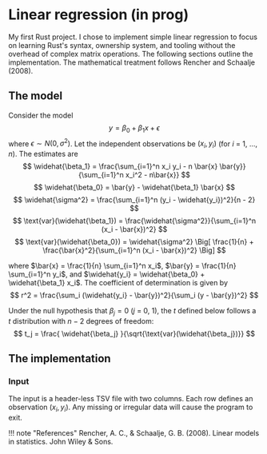 # Linear regression (in prog)
My first Rust project. I chose to implement simple linear regression to focus on learning Rust's syntax, ownership system, and tooling without the overhead of complex matrix operations. The following sections outline the implementation. The mathematical treatment follows Rencher and Schaalje (2008).

## The model
Consider the model
$$
y = \beta_0 + \beta_1 x + \epsilon
$$
where $\epsilon \sim N(0, \sigma^2)$. Let the independent observations be $(x_i, y_i)$ (for $i$ = 1, ..., $n$). The estimates are
$$
\widehat{\beta_1} = \frac{\sum_{i=1}^n x_i y_i - n \bar{x} \bar{y}}{\sum_{i=1}^n x_i^2 - n\bar{x}}
$$
$$
\widehat{\beta_0} = \bar{y} - \widehat{\beta_1} \bar{x}
$$
$$
\widehat{\sigma^2} = \frac{\sum_{i=1}^n (y_i - \widehat{y_i})^2}{n - 2}
$$
$$
\text{var}(\widehat{\beta_1}) = \frac{\widehat{\sigma^2}}{\sum_{i=1}^n (x_i - \bar{x})^2}
$$
$$
\text{var}(\widehat{\beta_0}) = \widehat{\sigma^2} \Big[ \frac{1}{n} + \frac{\bar{x}^2}{\sum_{i=1}^n (x_i - \bar{x})^2} \Big]
$$

where $\bar{x} = \frac{1}{n} \sum_{i=1}^n x_i$, $\bar{y} = \frac{1}{n} \sum_{i=1}^n y_i$, and $\widehat{y_i} = \widehat{\beta_0} + \widehat{\beta_1} x_i$. The coefficient of determination is given by
$$
r^2 = \frac{\sum_i (\widehat{y_i} - \bar{y})^2}{\sum_i (y - \bar{y})^2}
$$


Under the null hypothesis that $\beta_j = 0$ ($j$ = 0, 1), the $t$ defined below follows a $t$ distribution with $n - 2$ degrees of freedom:
$$
t_j = \frac{ \widehat{\beta_j} }{\sqrt{\text{var}(\widehat{\beta_j})}}
$$


## The implementation
### Input
The input is a header-less TSV file with two columns. Each row defines an observation $(x_i, y_i)$. Any missing or irregular data will cause the program to exit.





!!! note "References"
Rencher, A. C., & Schaalje, G. B. (2008). Linear models in statistics. John Wiley & Sons.